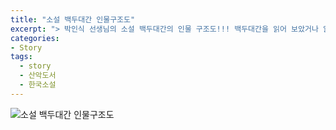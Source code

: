 ```yaml
---
title: "소설 백두대간 인물구조도"
excerpt: "> 박인식 선생님의 소설 백두대간의 인물 구조도!!! 백두대간을 읽어 보았거나 읽으실 분들에게 참고 되었으면 합니다."
categories:
- Story
tags:
  - story
  - 산악도서
  - 한국소설
---
```


![소설 백두대간 인물구조도](/myblog/assets/img/백두대간인물구조도.jpg)